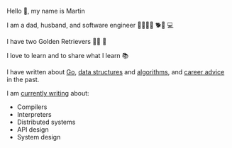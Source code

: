 Hello 👋, my name is Martin

I am a dad, husband, and software engineer 👨👩👧👧 🐕🦮 💻

I have two Golden Retrievers 🦮🦮 💞

I love to learn and to share what I learn 📚

I have written about [Go](https://www.martincartledge.io/tags/go), [data structures](https://www.martincartledge.io/posts/the-array-data-structure) and [algorithms](https://www.martincartledge.io/posts/time-complexity-space-complexity-and-big-o-notation), and [career advice](https://www.martincartledge.io/tags/interviewing) in the past.

I am [currently writing](https://martincartledge.io) about:

- Compilers
- Interpreters
- Distributed systems
- API design
- System design
